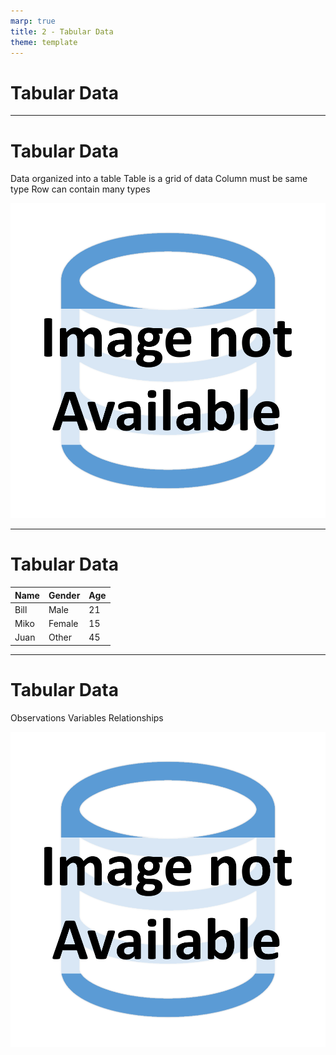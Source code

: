 ```yaml
---
marp: true
title: 2 - Tabular Data
theme: template
---
```


<!-- _class: title-only -->

# Tabular Data

<!--
Tabular data are the most common form of structured data that we use for analysis in data science.

But what are tabular data and how do we organize our data in this way?
-->

---

<!-- _class: title-two-content-left -->

# Tabular Data

Data organized into a table
Table is a grid of data
Column must be same type
Row can contain many types

![image An icon of a database table with three columns and three rows in a minimalist format](images/placeholder.png)

<!--
Tabular data are data organized into a table.

The table provides the data with structure.

A table, is a two-dimensional grid of data.

However, unlike a matrix, which we saw earlier, all of the elements in a table *do not* need to be all of the same data type 

Rather, all data *in each column* must be the same data type, which we refer to as homogenous data.

However, all data *in a row* can have different data types, from column to column, which we refer to as heterogenous data.
-->

---

<!-- _class: title-one-content -->

# Tabular Data

| Name | Gender | Age |
| ---- | ------ | --- |
| Bill | Male   | 21  |
| Miko | Female | 15  |
| Juan | Other  | 45  |

<!--
For example, imagine we have a table of patients at a hospital.

We would have a set of rows (one for each patient) and a set of columns, (one for each attribute of the patient).

Each element of data in a column must be the same data type.

For example, 

 - all of the names must be character strings,

 - all of the genders must be enumerations of male, female, or other genders,

 - all ages must be integers,

 - and so one.

However, the each row contains elements of various data types.

For example, 

 - the name "Bill" is a character string, 

 - the gender "Male" is an enumeration,

 - and the age "21" is an integer,

As we can see, each column contains only a single data type; however, each *row* can contain multiple data types.
-->

---

<!-- _class: title-two-content-left-center -->

# Tabular Data

Observations
Variables
Relationships

![image An icon of a set of 6 database tables with primary and foreign key relationships in a minimalist style](images/placeholder.png)

<!--
In data science, tabular data can be broken down into three main components:

Observations - which we locate on the rows of a table

Variables - which we locate on the columns of a table

and Relationships - which connect data in one table to data in another table

We'll discuss each of these components, in more detail, next.
-->